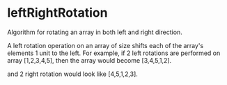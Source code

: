 # leftRightRotation
Algorithm for rotating an array in both left and right direction.


A left rotation operation on an array of size  shifts each of the array's elements 1 unit to the left. For example, if 2 left rotations are performed on array [1,2,3,4,5], then the array would become [3,4,5,1,2].

and 2 right rotation would look like [4,5,1,2,3]. 
